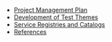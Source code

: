 * [Project Management Plan](wiki/Project-Management-Plan)
* [Development of Test Themes](https://github.com/ioos/system-test/wiki/Development-of-Test-Themes)
* [Service Registries and Catalogs](https://github.com/ioos/system-test/wiki/Service-Registries-and-Data-Catalogs)
* [References](https://github.com/ioos/system-test/wiki/References)

